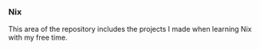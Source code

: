 ### Nix

This area of the repository includes the projects I made when learning Nix with my free time.